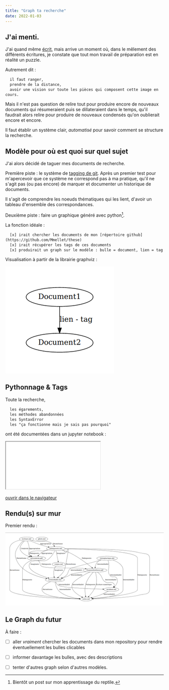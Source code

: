 ```yaml
---
title: "Graph ta recherche"
date: 2022-01-03
---
```


## J'ai menti. 

J'ai quand même [écrit](https://blank.blue/cherches/je-necris-pas-ma-these-je-la-fais/), mais arrive un moment où, dans le mêlement des différents écritures, je constate que tout mon travail de préparation est en réalité un puzzle. 

Autrement dit :

      il faut ranger, 
      prendre de la distance, 
      avoir une vision sur toute les pièces qui composent cette image en cours. 

Mais il n'est pas question de relire tout pour produire encore de nouveaux documents qui résumeraient puis se dillateraient dans le temps, qu'il faudrait alors relire pour produire de nouveaux condensés qu'on oublierait encore et encore. 

Il faut établir un système clair, *automatisé* pour savoir comment se structure la recherche. 

## Modèle pour où est quoi sur quel sujet 

J'ai alors décidé de taguer mes documents de recherche. 

Première piste : le système de [tagging de git](https://git-scm.com/book/en/v2/Git-Basics-Tagging). Après un premier test pour m'apercevoir que ce système ne correspond pas à ma pratique, qu'il ne s'agit pas (ou pas encore) de marquer et documenter un historique de documents. 

Il s'agit de comprendre les noeuds thématiques qui les lient, d'avoir un tableau d'ensemble des correspondances. 

Deuxième piste : faire un graphique généré avec python[^1]. 

La fonction idéale : 

      [x] irait chercher les documents de mon [répertoire github](https://github.com/Mmellet/these)
      [x] irait récupérer les tags de ces documents
      [x] produirait un graph sur le modèle : bulle = document, lien = tag

Visualisation à partir de la librairie graphviz : 

![Visualisation à partir de la librairie graphviz](/images/Test.png)

## Pythonnage & Tags

Toute la recherche, 

      les égarements, 
      les méthodes abandonnées 
      les SyntaxError
      les "ça fonctionne mais je sais pas pourquoi"
      
ont été documentées dans un jupyter notebook : 

<iframe src="/html/GraphThese.html"></iframe>

<a href="/html/GraphThese.html" target="blank">ouvrir dans le navigateur</a>


## Rendu(s) sur mur

Premier rendu : 

![Graph These 1](/images/GraphThese1.png)


## Le Graph du futur

À faire : 

- [ ] aller *vraiment* chercher les documents dans mon repository pour rendre éventuellement les bulles clicables 
- [ ] informer davantage les bulles, avec des descriptions
- [ ] tenter d'autres graph selon d'autres modèles. 


[^1]: Bientôt un post sur mon apprentissage du reptile. 